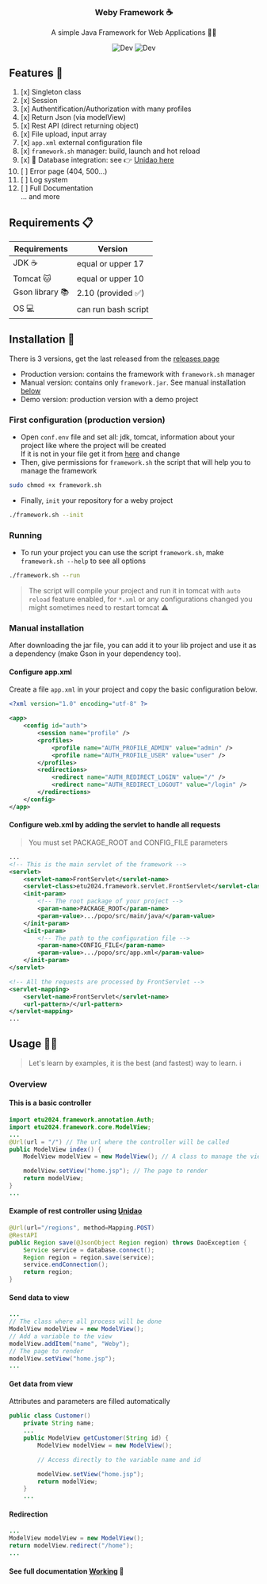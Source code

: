<div align="center">

<h3> Weby Framework ☕️ </h3>

A simple Java Framework for Web Applications 👨‍💻

<img src="https://badgen.net/badge/Status/Dev/red?icon=github" alt="Dev">
<img src="https://badgen.net/github/releases/micromatch/micromatch?icon=github" alt="Dev">

</div>

## Features 🐣

1. [x] Singleton class
2. [x] Session
3. [x] Authentification/Authorization with many profiles
4. [x] Return Json (via modelView)
5. [x] Rest API (direct returning object)
6. [x] File upload, input array
7. [x] `app.xml` external configuration file
8. [x] `framework.sh` manager: build, launch and hot reload
9. [x] 🎉 Database integration: see 👉 [Unidao here](https://github.com/mendrika261/S5-UniDao)
10. [ ] Error page (404, 500...)
11. [ ] Log system
12. [ ] Full Documentation <br>
        ... and more

## Requirements 📋

| Requirements    | Version             |
| --------------- | ------------------- |
| JDK ☕️          | equal or upper 17   |
| Tomcat 🐱       | equal or upper 10   |
| Gson library 📚 | 2.10 (provided ✅)  |
| OS 💻           | can run bash script |

## Installation 🚀

There is 3 versions, get the last released from the [releases page](https://github.com/mendrika261/S4-Java-Framework/releases/tag/v0.1)

- Production version: contains the framework with `framework.sh` manager
- Manual version: contains only `framework.jar`. See manual installation [below](#manual-installation)
- Demo version: production version with a demo project

### First configuration (production version)

- Open `conf.env` file and set all: jdk, tomcat, information about your project like where the project will be created<br>
  If it is not in your file get it from [here](https://github.com/mendrika261/S4-Java-Framework/blob/v0.1/conf.env) and change
- Then, give permissions for `framework.sh` the script that will help you to manage the framework

```bash
sudo chmod +x framework.sh
```

- Finally, `init` your repository for a weby project

```bash
./framework.sh --init
```

### Running

- To run your project you can use the script `framework.sh`, make `framework.sh --help` to see all options

```bash
./framework.sh --run
```

> The script will compile your project and run it in tomcat with `auto reload` feature enabled,
> for `*.xml` or any configurations changed you might sometimes need to restart tomcat ⚠️

### Manual installation

After downloading the jar file, you can add it to your lib project and use it as a dependency (make Gson in your dependency too).

#### Configure app.xml

Create a file `app.xml` in your project and copy the basic configuration below.

```xml
<?xml version="1.0" encoding="utf-8" ?>

<app>
    <config id="auth">
        <session name="profile" />
        <profiles>
            <profile name="AUTH_PROFILE_ADMIN" value="admin" />
            <profile name="AUTH_PROFILE_USER" value="user" />
        </profiles>
        <redirections>
            <redirect name="AUTH_REDIRECT_LOGIN" value="/" />
            <redirect name="AUTH_REDIRECT_LOGOUT" value="/login" />
        </redirections>
    </config>
</app>
```

#### Configure web.xml by adding the servlet to handle all requests

> You must set PACKAGE_ROOT and CONFIG_FILE parameters

```xml
...
<!-- This is the main servlet of the framework -->
<servlet>
    <servlet-name>FrontServlet</servlet-name>
    <servlet-class>etu2024.framework.servlet.FrontServlet</servlet-class>
    <init-param>
        <!-- The root package of your project -->
        <param-name>PACKAGE_ROOT</param-name>
        <param-value>.../popo/src/main/java/</param-value>
    </init-param>
    <init-param>
        <!-- The path to the configuration file -->
        <param-name>CONFIG_FILE</param-name>
        <param-value>.../popo/src/app.xml</param-value>
    </init-param>
</servlet>

<!-- All the requests are processed by FrontServlet -->
<servlet-mapping>
    <servlet-name>FrontServlet</servlet-name>
    <url-pattern>/</url-pattern>
</servlet-mapping>
...
```

## Usage 🧑‍🍳

> Let's learn by examples, it is the best (and fastest) way to learn. ℹ️

### Overview

#### This is a basic controller

```java
import etu2024.framework.annotation.Auth;
import etu2024.framework.core.ModelView;
...
@Url(url = "/") // The url where the controller will be called
public ModelView index() {
    ModelView modelView = new ModelView(); // A class to manage the view

    modelView.setView("home.jsp"); // The page to render
    return modelView;
}
...
```

#### Example of rest controller using [Unidao](https://github.com/mendrika261/S5-UniDao)

```java
@Url(url="/regions", method=Mapping.POST)
@RestAPI
public Region save(@JsonObject Region region) throws DaoException {
    Service service = database.connect();
	Region region = region.save(service);
	service.endConnection();
    return region;
}
```

#### Send data to view

```java
...
// The class where all process will be done
ModelView modelView = new ModelView();
// Add a variable to the view
modelView.addItem("name", "Weby");
// The page to render
modelView.setView("home.jsp");
...
```

#### Get data from view

Attributes and parameters are filled automatically

```java
public class Customer()
    private String name;
    ...
    public ModelView getCustomer(String id) {
        ModelView modelView = new ModelView();

        // Access directly to the variable name and id

        modelView.setView("home.jsp");
        return modelView;
    }
    ...
```

#### Redirection

```java
...
ModelView modelView = new ModelView();
return modelView.redirect("/home");
...
```

#### See full documentation [Working]() 📖
